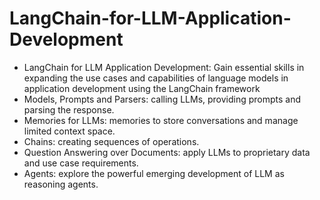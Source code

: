 # LangChain-for-LLM-Application-Development
- LangChain for LLM Application Development: Gain essential skills in expanding the use cases and capabilities of language models in application development using the LangChain framework
- Models, Prompts and Parsers: calling LLMs, providing prompts and parsing the response.
- Memories for LLMs: memories to store conversations and manage limited context space.
- Chains: creating sequences of operations.
- Question Answering over Documents: apply LLMs to proprietary data and use case requirements.
- Agents: explore the powerful emerging development of LLM as reasoning agents.
